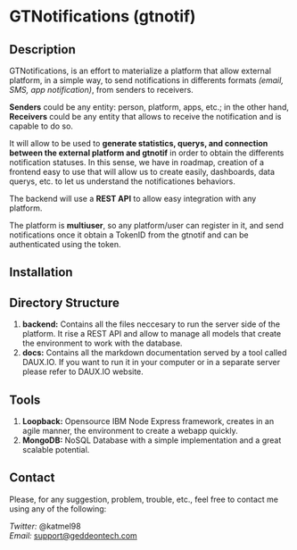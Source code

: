 # GTNotifications (gtnotif)

## Description

GTNotifications, is an effort to materialize a platform that allow external platform, in a simple way, to send notifications in differents formats *(email, SMS, app notification)*, from senders to receivers.  

**Senders** could be any entity: person, platform, apps, etc.; in the other hand, **Receivers** could be any entity that allows to receive the notification and is capable to do so.

It will allow to be used to **generate statistics, querys, and connection between the external platform and gtnotif** in order to obtain the differents notification statuses. In this sense, we have in roadmap, creation of a frontend easy to use that will allow us to create easily, dashboards, data querys, etc. to let us understand the notificationes behaviors.

The backend will use a **REST API** to allow easy integration with any platform.

The platform is **multiuser**, so any platform/user can register in it, and send notifications once it obtain a TokenID from the gtnotif and can be authenticated using the token.

## Installation

## Directory Structure

1. **backend:** Contains all the files neccesary to run the server side of the platform. It rise a REST API and allow to manage all models that create the environment to work with the database.
2. **docs:** Contains all the markdown documentation served by a tool called DAUX.IO. If you want to run it in your computer or in a separate server please refer to DAUX.IO website.

## Tools

1. **Loopback:** Opensource IBM Node Express framework, creates in an agile manner, the environment to create a webapp quickly.
2. **MongoDB:** NoSQL Database with a simple implementation and a great scalable potential. 

## Contact

Please, for any suggestion, problem, trouble, etc., feel free to contact me using any of the following:

*Twitter:* @katmel98  
*Email:* support@geddeontech.com